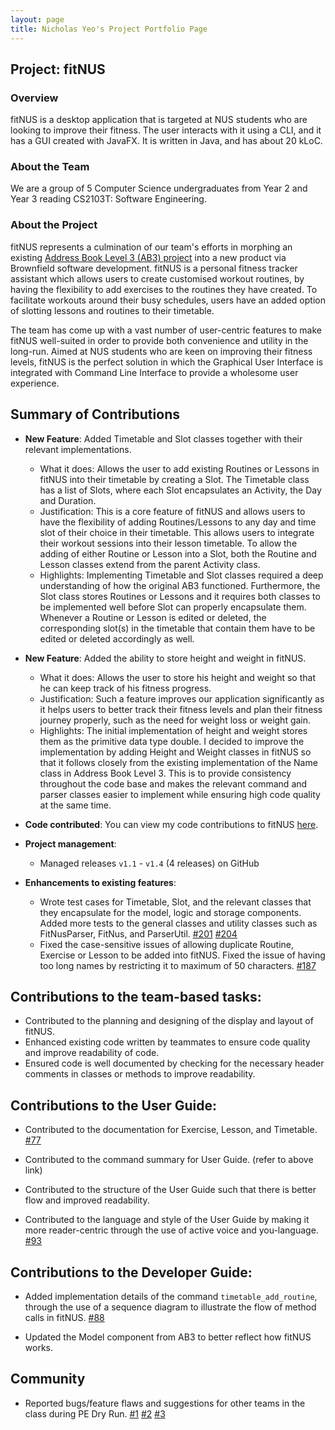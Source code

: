 ```yaml
---
layout: page
title: Nicholas Yeo's Project Portfolio Page
---
```


## Project: fitNUS

### Overview

fitNUS is a desktop application that is targeted at NUS students who are looking to improve their fitness.
The user interacts with it using a CLI, and it has a GUI created with JavaFX. It is written in Java, and has about 20
kLoC.

### About the Team

We are a group of 5 Computer Science undergraduates from Year 2 and Year 3 reading CS2103T: Software Engineering.

### About the Project

fitNUS represents a culmination of our team's efforts in morphing an existing [Address Book Level 3 (AB3) project](https://github.com/se-edu/addressbook-level3)
into a new product via Brownfield software development. fitNUS is a personal fitness tracker assistant which allows
users to create customised workout routines, by having the flexibility to add exercises to the routines they have
created. To facilitate workouts around their busy schedules, users have an added option of slotting lessons and routines
to their timetable.

The team has come up with a vast number of user-centric features to make fitNUS well-suited in order to provide both
convenience and utility in the long-run. Aimed at NUS students who are keen on improving their fitness levels, fitNUS is
the perfect solution in which the Graphical User Interface is integrated with Command Line Interface to provide a
wholesome user experience.

## Summary of Contributions

* **New Feature**: Added Timetable and Slot classes together with their relevant implementations.
  * What it does: Allows the user to add existing Routines or Lessons in fitNUS into their timetable by creating a Slot.
  The Timetable class has a list of Slots, where each Slot encapsulates an Activity, the Day and Duration.
  * Justification: This is a core feature of fitNUS and allows users to have the flexibility of adding Routines/Lessons
  to any day and time slot of their choice in their timetable. This allows users to integrate their workout sessions
  into their lesson timetable. To allow the adding of either Routine or Lesson into a Slot, both the Routine and Lesson
  classes extend from the parent Activity class.
  * Highlights: Implementing Timetable and Slot classes required a deep understanding of how the original AB3 functioned.
  Furthermore, the Slot class stores Routines or Lessons and it requires both classes to be implemented well before
  Slot can properly encapsulate them. Whenever a Routine or Lesson is edited or deleted, the corresponding slot(s) 
  in the timetable that contain them have to be edited or deleted accordingly as well.

* **New Feature**: Added the ability to store height and weight in fitNUS.
  * What it does: Allows the user to store his height and weight so that he can keep track of his fitness progress.
  * Justification: Such a feature improves our application significantly as it helps users to better track their fitness
  levels and plan their fitness journey properly, such as the need for weight loss or weight gain.
  * Highlights: The initial implementation of height and weight stores them as the primitive data type double.
  I decided to improve the implementation by adding Height and Weight classes in fitNUS so that it
  follows closely from the existing implementation of the Name class in Address Book Level 3. This is to provide
  consistency throughout the code base and makes the relevant command and parser classes easier to implement
  while ensuring high code quality at the same time.

* **Code contributed**: You can view my code contributions to fitNUS [here](https://nus-cs2103-ay2021s1.github.io/tp-dashboard/#breakdown=true&search=&sort=groupTitle&sortWithin=title&since=2020-08-14&timeframe=commit&mergegroup=&groupSelect=groupByRepos&checkedFileTypes=docs~functional-code~test-code~other&tabOpen=true&tabType=authorship&tabAuthor=nicholasyeo&tabRepo=AY2021S1-CS2103T-T09-2%2Ftp%5Bmaster%5D&authorshipIsMergeGroup=false&authorshipFileTypes=docs~functional-code~test-code).

* **Project management**:
  * Managed releases `v1.1` - `v1.4` (4 releases) on GitHub

* **Enhancements to existing features**:
  * Wrote test cases for Timetable, Slot, and the relevant classes that they encapsulate for the model, logic and storage components.
  Added more tests to the general classes and utility classes such as FitNusParser, FitNus, and ParserUtil.
  [#201](https://github.com/AY2021S1-CS2103T-T09-2/tp/pull/201) [#204](https://github.com/AY2021S1-CS2103T-T09-2/tp/pull/204)
  * Fixed the case-sensitive issues of allowing duplicate Routine, Exercise or Lesson to be added into fitNUS.
  Fixed the issue of having too long names by restricting it to maximum of 50 characters. [#187](https://github.com/AY2021S1-CS2103T-T09-2/tp/pull/187)

## Contributions to the team-based tasks:

* Contributed to the planning and designing of the display and layout of fitNUS.
* Enhanced existing code written by teammates to ensure code quality and improve readability of code.
* Ensured code is well documented by checking for the necessary header comments in classes or methods to improve readability.

## Contributions to the User Guide:

* Contributed to the documentation for Exercise, Lesson, and Timetable. [#77](https://github.com/AY2021S1-CS2103T-T09-2/tp/pull/77)

* Contributed to the command summary for User Guide. (refer to above link)

* Contributed to the structure of the User Guide such that there is better flow and improved readability.

* Contributed to the language and style of the User Guide by making it more reader-centric through the use of
active voice and you-language. [#93](https://github.com/AY2021S1-CS2103T-T09-2/tp/pull/93)

## Contributions to the Developer Guide:

* Added implementation details of the command `timetable_add_routine`, through the use of a sequence diagram
to illustrate the flow of method calls in fitNUS. [#88](https://github.com/AY2021S1-CS2103T-T09-2/tp/pull/88)

* Updated the Model component from AB3 to better reflect how fitNUS works.

## Community
  * Reported bugs/feature flaws and suggestions for other teams in the class during PE Dry Run.
  [#1](https://github.com/nicholasyeo/ped/issues/1) [#2](https://github.com/nicholasyeo/ped/issues/2) [#3](https://github.com/nicholasyeo/ped/issues/3)
